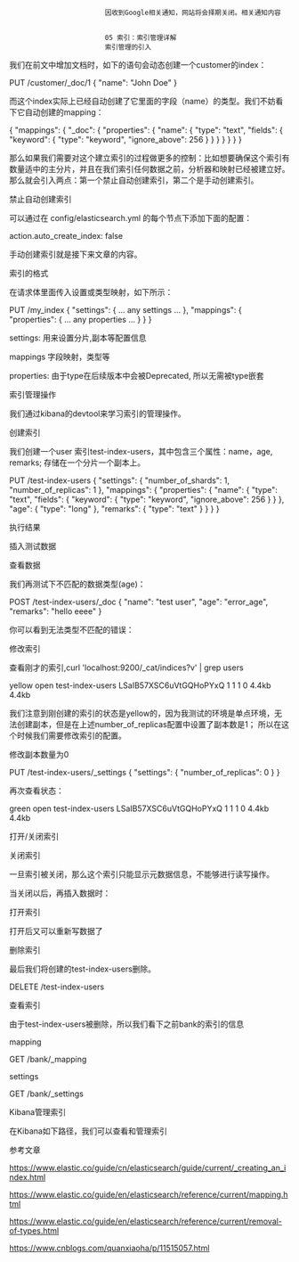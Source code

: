 
                            
                            因收到Google相关通知，网站将会择期关闭。相关通知内容
                            
                            
                            05 索引：索引管理详解
                            索引管理的引入

我们在前文中增加文档时，如下的语句会动态创建一个customer的index：

PUT /customer/_doc/1
{
  "name": "John Doe"
}


而这个index实际上已经自动创建了它里面的字段（name）的类型。我们不妨看下它自动创建的mapping：

{
  "mappings": {
    "_doc": {
      "properties": {
        "name": {
          "type": "text",
          "fields": {
            "keyword": {
              "type": "keyword",
              "ignore_above": 256
            }
          }
        }
      }
    }
  }
}


那么如果我们需要对这个建立索引的过程做更多的控制：比如想要确保这个索引有数量适中的主分片，并且在我们索引任何数据之前，分析器和映射已经被建立好。那么就会引入两点：第一个禁止自动创建索引，第二个是手动创建索引。


禁止自动创建索引


可以通过在 config/elasticsearch.yml 的每个节点下添加下面的配置：

action.auto_create_index: false


手动创建索引就是接下来文章的内容。

索引的格式

在请求体里面传入设置或类型映射，如下所示：

PUT /my_index
{
    "settings": { ... any settings ... },
    "mappings": {
        "properties": { ... any properties ... }
    }
}



settings: 用来设置分片,副本等配置信息



mappings
字段映射，类型等



properties: 由于type在后续版本中会被Deprecated, 所以无需被type嵌套



索引管理操作


我们通过kibana的devtool来学习索引的管理操作。


创建索引

我们创建一个user 索引test-index-users，其中包含三个属性：name，age, remarks; 存储在一个分片一个副本上。

PUT /test-index-users
{
  "settings": {
		"number_of_shards": 1,
		"number_of_replicas": 1
	},
  "mappings": {
    "properties": {
      "name": {
        "type": "text",
        "fields": {
          "keyword": {
            "type": "keyword",
            "ignore_above": 256
          }
        }
      },
      "age": {
        "type": "long"
      },
      "remarks": {
        "type": "text"
      }
    }
  }
}


执行结果




插入测试数据




查看数据




我们再测试下不匹配的数据类型(age)：


POST /test-index-users/_doc
{
  "name": "test user",
  "age": "error_age",
  "remarks": "hello eeee"
}


你可以看到无法类型不匹配的错误：



修改索引

查看刚才的索引,curl 'localhost:9200/_cat/indices?v' | grep users

yellow open test-index-users                          LSaIB57XSC6uVtGQHoPYxQ 1 1     1    0   4.4kb   4.4kb


我们注意到刚创建的索引的状态是yellow的，因为我测试的环境是单点环境，无法创建副本，但是在上述number_of_replicas配置中设置了副本数是1； 所以在这个时候我们需要修改索引的配置。

修改副本数量为0

PUT /test-index-users/_settings
{
  "settings": {
    "number_of_replicas": 0
  }
}




再次查看状态：

green open test-index-users                          LSaIB57XSC6uVtGQHoPYxQ 1 1     1    0   4.4kb   4.4kb


打开/关闭索引


关闭索引


一旦索引被关闭，那么这个索引只能显示元数据信息，不能够进行读写操作。



当关闭以后，再插入数据时：




打开索引




打开后又可以重新写数据了



删除索引

最后我们将创建的test-index-users删除。

DELETE /test-index-users




查看索引

由于test-index-users被删除，所以我们看下之前bank的索引的信息


mapping


GET /bank/_mapping





settings


GET /bank/_settings




Kibana管理索引

在Kibana如下路径，我们可以查看和管理索引



参考文章

https://www.elastic.co/guide/cn/elasticsearch/guide/current/_creating_an_index.html

https://www.elastic.co/guide/en/elasticsearch/reference/current/mapping.html

https://www.elastic.co/guide/en/elasticsearch/reference/current/removal-of-types.html

https://www.cnblogs.com/quanxiaoha/p/11515057.html

                        
                        
                            